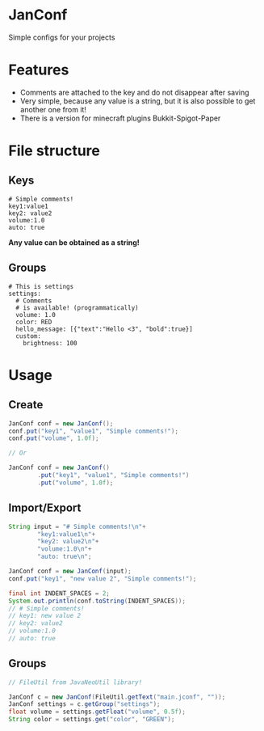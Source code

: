 # JanConf
Simple configs for your projects

# Features
* Comments are attached to the key and do not disappear after saving 
* Very simple, because any value is a string, but it is also possible to get another one from it!
* There is a version for minecraft plugins Bukkit-Spigot-Paper


# File structure
## Keys
```jconf
# Simple comments!
key1:value1
key2: value2
volume:1.0
auto: true
```
**Any value can be obtained as a string!**

## Groups
```jconf
# This is settings
settings:
  # Comments
  # is available! (programmatically)
  volume: 1.0
  color: RED
  hello_message: [{"text":"Hello <3", "bold":true}]
  custom:
    brightness: 100
```


# Usage
## Create
```java
JanConf conf = new JanConf();
conf.put("key1", "value1", "Simple comments!");
conf.put("volume", 1.0f);

// Or

JanConf conf = new JanConf()
        .put("key1", "value1", "Simple comments!")
        .put("volume", 1.0f);
```

## Import/Export
```java
String input = "# Simple comments!\n"+
        "key1:value1\n"+
        "key2: value2\n"+
        "volume:1.0\n"+
        "auto: true\n";

JanConf conf = new JanConf(input);
conf.put("key1", "new value 2", "Simple comments!");

final int INDENT_SPACES = 2;
System.out.println(conf.toString(INDENT_SPACES));
// # Simple comments!
// key1: new value 2
// key2: value2
// volume:1.0
// auto: true
```

## Groups
```java
// FileUtil from JavaNeoUtil library!

JanConf c = new JanConf(FileUtil.getText("main.jconf", ""));
JanConf settings = c.getGroup("settings");
float volume = settings.getFloat("volume", 0.5f);
String color = settings.get("color", "GREEN");
```
